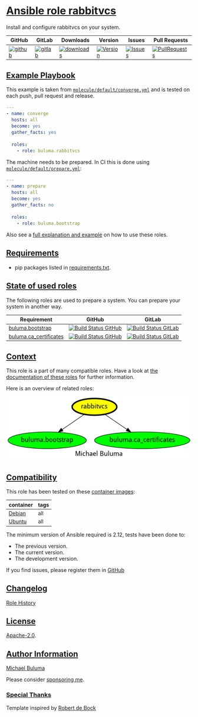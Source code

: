 # [Ansible role rabbitvcs](#rabbitvcs)

Install and configure rabbitvcs on your system.

|GitHub|GitLab|Downloads|Version|Issues|Pull Requests|
|------|------|-------|-------|------|-------------|
|[![github](https://github.com/buluma/ansible-role-rabbitvcs/actions/workflows/molecule.yml/badge.svg)](https://github.com/buluma/ansible-role-rabbitvcs/actions/workflows/molecule.yml)|[![gitlab](https://gitlab.com/shadowwalker/ansible-role-rabbitvcs/badges/master/pipeline.svg)](https://gitlab.com/shadowwalker/ansible-role-rabbitvcs)|[![downloads](https://img.shields.io/ansible/role/d/4813)](https://galaxy.ansible.com/buluma/rabbitvcs)|[![Version](https://img.shields.io/github/release/buluma/ansible-role-rabbitvcs.svg)](https://github.com/buluma/ansible-role-rabbitvcs/releases/)|[![Issues](https://img.shields.io/github/issues/buluma/ansible-role-rabbitvcs.svg)](https://github.com/buluma/ansible-role-rabbitvcs/issues/)|[![PullRequests](https://img.shields.io/github/issues-pr-closed-raw/buluma/ansible-role-rabbitvcs.svg)](https://github.com/buluma/ansible-role-rabbitvcs/pulls/)|

## [Example Playbook](#example-playbook)

This example is taken from [`molecule/default/converge.yml`](https://github.com/buluma/ansible-role-rabbitvcs/blob/master/molecule/default/converge.yml) and is tested on each push, pull request and release.

```yaml
---
- name: converge
  hosts: all
  become: yes
  gather_facts: yes

  roles:
    - role: buluma.rabbitvcs
```

The machine needs to be prepared. In CI this is done using [`molecule/default/prepare.yml`](https://github.com/buluma/ansible-role-rabbitvcs/blob/master/molecule/default/prepare.yml):

```yaml
---
- name: prepare
  hosts: all
  become: yes
  gather_facts: no

  roles:
    - role: buluma.bootstrap
```

Also see a [full explanation and example](https://buluma.github.io/how-to-use-these-roles.html) on how to use these roles.


## [Requirements](#requirements)

- pip packages listed in [requirements.txt](https://github.com/buluma/ansible-role-rabbitvcs/blob/master/requirements.txt).

## [State of used roles](#state-of-used-roles)

The following roles are used to prepare a system. You can prepare your system in another way.

| Requirement | GitHub | GitLab |
|-------------|--------|--------|
|[buluma.bootstrap](https://galaxy.ansible.com/buluma/bootstrap)|[![Build Status GitHub](https://github.com/buluma/ansible-role-bootstrap/workflows/Ansible%20Molecule/badge.svg)](https://github.com/buluma/ansible-role-bootstrap/actions)|[![Build Status GitLab](https://gitlab.com/shadowwalker/ansible-role-bootstrap/badges/master/pipeline.svg)](https://gitlab.com/shadowwalker/ansible-role-bootstrap)|
|[buluma.ca_certificates](https://galaxy.ansible.com/buluma/ca_certificates)|[![Build Status GitHub](https://github.com/buluma/ansible-role-ca_certificates/workflows/Ansible%20Molecule/badge.svg)](https://github.com/buluma/ansible-role-ca_certificates/actions)|[![Build Status GitLab](https://gitlab.com/shadowwalker/ansible-role-ca_certificates/badges/master/pipeline.svg)](https://gitlab.com/shadowwalker/ansible-role-ca_certificates)|

## [Context](#context)

This role is a part of many compatible roles. Have a look at [the documentation of these roles](https://buluma.github.io/) for further information.

Here is an overview of related roles:

![dependencies](https://raw.githubusercontent.com/buluma/ansible-role-rabbitvcs/png/requirements.png "Dependencies")

## [Compatibility](#compatibility)

This role has been tested on these [container images](https://hub.docker.com/u/buluma):

|container|tags|
|---------|----|
|[Debian](https://hub.docker.com/repository/docker/buluma/debian/general)|all|
|[Ubuntu](https://hub.docker.com/repository/docker/buluma/ubuntu/general)|all|

The minimum version of Ansible required is 2.12, tests have been done to:

- The previous version.
- The current version.
- The development version.

If you find issues, please register them in [GitHub](https://github.com/buluma/ansible-role-rabbitvcs/issues)

## [Changelog](#changelog)

[Role History](https://github.com/buluma/ansible-role-rabbitvcs/blob/master/CHANGELOG.md)

## [License](#license)

[Apache-2.0](https://github.com/buluma/ansible-role-rabbitvcs/blob/master/LICENSE).

## [Author Information](#author-information)

[Michael Buluma](https://buluma.github.io/)

Please consider [sponsoring me](https://github.com/sponsors/buluma).

### [Special Thanks](#special-thanks)

Template inspired by [Robert de Bock](https://github.com/robertdebock)
